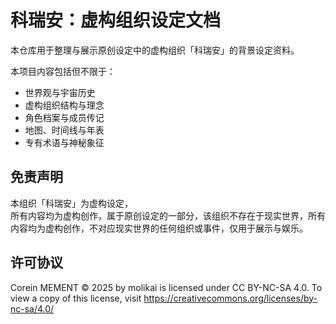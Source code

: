 # 科瑞安：虚构组织设定文档
本仓库用于整理与展示原创设定中的虚构组织「科瑞安」的背景设定资料。

本项目内容包括但不限于：
- 世界观与宇宙历史
- 虚构组织结构与理念
- 角色档案与成员传记
- 地图、时间线与年表
- 专有术语与神秘象征

## 免责声明
本组织「科瑞安」为虚构设定，  
所有内容均为虚构创作，属于原创设定的一部分，该组织不存在于现实世界，所有内容均为虚构创作，不对应现实世界的任何组织或事件，仅用于展示与娱乐。

## 许可协议
Corein MEMENT © 2025 by molikai is licensed under CC BY-NC-SA 4.0. To view a copy of this license, visit https://creativecommons.org/licenses/by-nc-sa/4.0/
